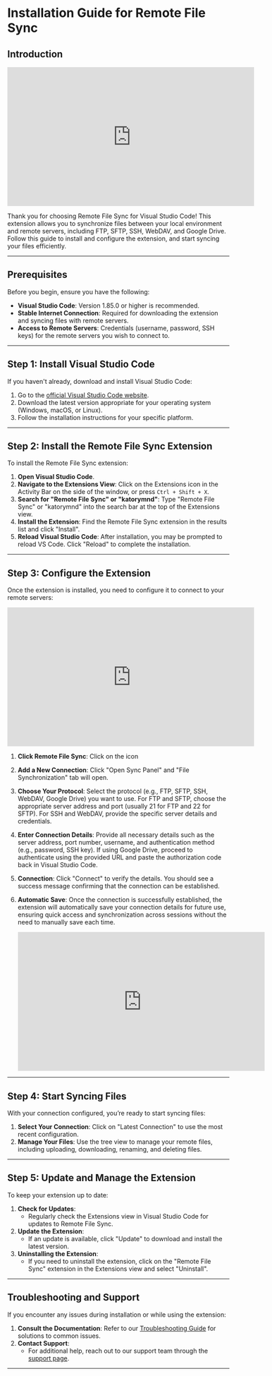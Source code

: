# Installation Guide for Remote File Sync

## Introduction

<iframe width="560" height="315" src="https://www.youtube.com/embed/CgyB8TRgUtY" frameborder="0" allowfullscreen></iframe>

Thank you for choosing Remote File Sync for Visual Studio Code! This extension allows you to synchronize files between your local environment and remote servers, including FTP, SFTP, SSH, WebDAV, and Google Drive. Follow this guide to install and configure the extension, and start syncing your files efficiently.

---

## Prerequisites

Before you begin, ensure you have the following:

- **Visual Studio Code**: Version 1.85.0 or higher is recommended.
- **Stable Internet Connection**: Required for downloading the extension and syncing files with remote servers.
- **Access to Remote Servers**: Credentials (username, password, SSH keys) for the remote servers you wish to connect to.

---

## Step 1: Install Visual Studio Code

If you haven't already, download and install Visual Studio Code:

1. Go to the [official Visual Studio Code website](https://marketplace.visualstudio.com/items?itemName=katorymnd.remotefilesync).
2. Download the latest version appropriate for your operating system (Windows, macOS, or Linux).
3. Follow the installation instructions for your specific platform.

---

## Step 2: Install the Remote File Sync Extension

To install the Remote File Sync extension:

1. **Open Visual Studio Code**.
2. **Navigate to the Extensions View**:
   Click on the Extensions icon in the Activity Bar on the side of the window, or press `Ctrl + Shift + X`.
3. **Search for "Remote File Sync" or "katorymnd"**:
   Type "Remote File Sync" or "katorymnd" into the search bar at the top of the Extensions view.
4. **Install the Extension**:
   Find the Remote File Sync extension in the results list and click "Install".
5. **Reload Visual Studio Code**:
   After installation, you may be prompted to reload VS Code. Click "Reload" to complete the installation.

---

## Step 3: Configure the Extension

Once the extension is installed, you need to configure it to connect to your remote servers:

<iframe width="560" height="315" src="https://www.youtube.com/embed/fJLxWZzPWqI" frameborder="0" allowfullscreen></iframe>

1. **Click Remote File Sync**:
   Click on the icon
2. **Add a New Connection**:
   Click "Open Sync Panel" and "File Synchronization" tab will open.
3. **Choose Your Protocol**:
   Select the protocol (e.g., FTP, SFTP, SSH, WebDAV, Google Drive) you want to use. For FTP and SFTP, choose the appropriate server address and port (usually 21 for FTP and 22 for SFTP). For SSH and WebDAV, provide the specific server details and credentials.
4. **Enter Connection Details**:
   Provide all necessary details such as the server address, port number, username, and authentication method (e.g., password, SSH key). If using Google Drive, proceed to authenticate using the provided URL and paste the authorization code back in Visual Studio Code.
5. **Connection**:
   Click "Connect" to verify the details. You should see a success message confirming that the connection can be established.
6. **Automatic Save**:
   Once the connection is successfully established, the extension will automatically save your connection details for future use, ensuring quick access and synchronization across sessions without the need to manually save each time.

   <iframe width="560" height="315" src="https://www.youtube.com/embed/JHrlwkcAUVs" frameborder="0" allowfullscreen></iframe>

---

## Step 4: Start Syncing Files

With your connection configured, you’re ready to start syncing files:

1. **Select Your Connection**:
   Click on "Latest Connection" to use the most recent configuration.
2. **Manage Your Files**:
   Use the tree view to manage your remote files, including uploading, downloading, renaming, and deleting files.

---

## Step 5: Update and Manage the Extension

To keep your extension up to date:

1. **Check for Updates**:
   - Regularly check the Extensions view in Visual Studio Code for updates to Remote File Sync.
2. **Update the Extension**:
   - If an update is available, click "Update" to download and install the latest version.
3. **Uninstalling the Extension**:
   - If you need to uninstall the extension, click on the "Remote File Sync" extension in the Extensions view and select "Uninstall".

---

## Troubleshooting and Support

If you encounter any issues during installation or while using the extension:

1. **Consult the Documentation**:
   Refer to our [Troubleshooting Guide](troubleshooting.md) for solutions to common issues.
2. **Contact Support**:
   - For additional help, reach out to our support team through the [support page](https://katorymnd.com/contact-us).

---
